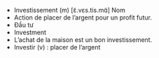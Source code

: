 - Investissement (m) [ɛ̃.vɛs.tis.mɑ̃] Nom
- Action de placer de l’argent pour un profit futur.
- Đầu tư
- Investment
- L’achat de la maison est un bon investissement.
- Investir (v) : placer de l’argent